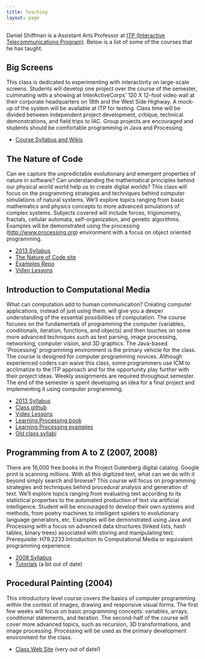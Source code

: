 ```yaml
---
title: Teaching
layout: page
---
```


Daniel Shiffman is a Assistant Arts Professor at <a href="http://www.itp.nyu.edu">ITP (Interactive Telecommunications Program)</a>. Below is a list of some of the courses that he has taught.

<!--{% include teaching.html %}-->

## Big Screens

This class is dedicated to experimenting with interactivity on large-scale screens. Students will develop one project over the course of the semester, culminating with a showing at InterActiveCorps&#8217; 120 X 12-foot video wall at their corporate headquarters on 18th and the West Side Highway. A mock-up of the system will be available at ITP for testing. Class time will be divided between independent project development, critique, technical demonstrations, and field trips to IAC. Group projects are encouraged and students should be comfortable programming in Java and Processing.

* [Course Syllabus and Wikis](http://itp.nyu.edu/varwiki/BigScreens/BigScreens)

## The Nature of Code

Can we capture the unpredictable evolutionary and emergent properties of nature in software? Can understanding the mathematical principles behind our physical world world help us to create digital worlds? This class will focus on the programming strategies and techniques behind computer simulations of natural systems. We&#8217;ll explore topics ranging from basic mathematics and physics concepts to more advanced simulations of complex systems. Subjects covered will include forces, trigonometry, fractals, cellular automata, self-organization, and genetic algorithms. Examples will be demonstrated using the processing (http://www.processing.org) environment with a focus on object oriented programming. </p>

- [2013 Syllabus](http://itp.nyu.edu/varwiki/Syllabus/Nature-of-Code-S13)
- [The Nature of Code site](http://natureofcode.com)
- [Examples Repo](https://github.com/shiffman/The-Nature-of-Code-Examples)
- [Video Lessons](https://vimeo.com/channels/natureofcode)

## Introduction to Computational Media

What can computation add to human communication? Creating computer applications, instead of just using them, will give you a deeper understanding of the essential possibilities of computation. The course focuses on the fundamentals of programming the computer (variables, conditionals, iteration, functions, and objects) and then touches on some more advanced techniques such as text parsing, image processing, networking, computer vision, and 3D graphics. The Java-based 'Processing' programming environment is the primary vehicle for the class. The course is designed for computer programming novices. Although experienced coders can waive this class, some programmers use ICM to acclimatize to the ITP approach and for the opportunity play further with their project ideas. Weekly assignments are required throughout semester. The end of the semester is spent developing an idea for a final project and implementing it using computer programming.	   

- [2013 Syllabus](https://github.com/ITPNYU/ICM-2013/blob/master/Syllabus-2013.md)
- [Class github](https://github.com/ITPNYU/ICM-2013/)
- [Video Lessons](https://vimeo.com/channels/introcompmedia)
- [Learning Processing book](http://www.amazon.com/gp/product/0123736021/ref=as_li_ss_tl?ie=UTF8&camp=1789&creative=390957&creativeASIN=0123736021&linkCode=as2&tag=shiffman-20)
- [Learning Processing examples](http://github.com/shiffman/LearningProcessing)
- [Old class syllabi](itp.nyu.edu/icm)


## Programming from A to Z (2007, 2008)

There are 16,000 free books in the Project Gutenberg digital catalog. Google print is scanning millions. With all this digitized text, what can we do with it beyond simply search and browse? This course will focus on programming strategies and techniques behind procedural analysis and generation of text. We&#8217;ll explore topics ranging from evaluating text according to its statistical properties to the automated production of text via artificial intelligence. Student will be encouraged to develop their own systems and methods, from poetry machines to intelligent spiders to evolutionary language generators, etc. Examples will be demonstrated using Java and Processing with a focus on advanced data structures (linked lists, hash tables, binary trees) associated with storing and manipulating text. Prerequisite: H79.2233 Introduction to Computational Media or equivalent programming experience.

* [2008 Syllabus](http://itp.nyu.edu/varwiki/Syllabus/A2Z-S08)
* [Tutorials](http://shiffman.net/teaching/a2z/) (a bit out of date)


## Procedural Painting (2004)

This introductory level course covers the basics of computer programming within the context of images, drawing and responsive visual forms.   The first few weeks will focus on basic programming concepts: variables, arrays, conditional statements, and iteration.   The second-half of the course will cover more advanced topics, such as recursion, 3D transformations, and image processing. Processing will be used as the primary development environment for the class.

- [Class Web Site](http://shiffman.net/itp/classes/ppaint/) (very out of date!)